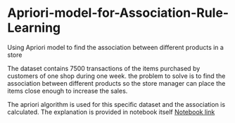 # Apriori-model-for-Association-Rule-Learning

Using Apriori model to find the association between different products in a store

The dataset contains 7500 transactions of the items purchased by customers of one shop during one week. the problem to solve is to find the association between different products so the store manager can place the items close enough to increase the sales.

The apriori algorithm is used for this specific dataset and the association is calculated.
The explanation is provided in notebook itself [Notebook link](./apriori.ipynb)
